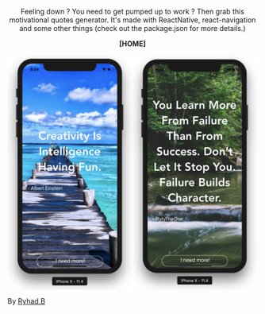 <p align="center">

<p align="center">Feeling down ? You need to get pumped up to work ?  Then grab this motivational quotes generator. It's made with ReactNative, react-navigation and some other things (check out the package.json for more details.)</p>

<p align="center"><strong>[HOME]</strong></p>
<img align="center" src="./screenshots/home.jpg" width="900" />

<p>By <a href="https://ryhad.com">Ryhad.B</a> </p>

</p>
